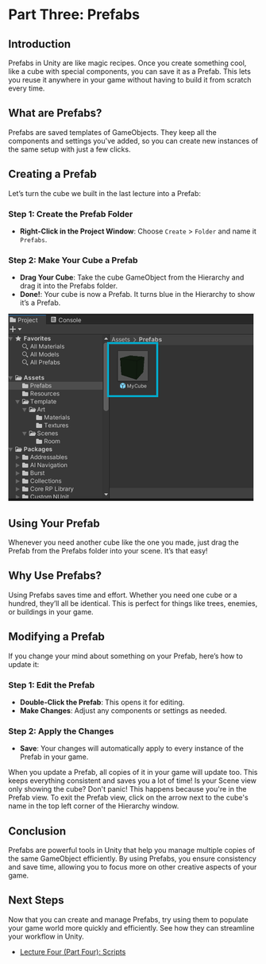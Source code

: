 # Part Three: Prefabs

## Introduction

Prefabs in Unity are like magic recipes. Once you create something cool, like a cube with special components, you can save it as a Prefab. This lets you reuse it anywhere in your game without having to build it from scratch every time.

## What are Prefabs?

Prefabs are saved templates of GameObjects. They keep all the components and settings you've added, so you can create new instances of the same setup with just a few clicks.

## Creating a Prefab

Let’s turn the cube we built in the last lecture into a Prefab:

### Step 1: Create the Prefab Folder
- **Right-Click in the Project Window**: Choose `Create` > `Folder` and name it `Prefabs`.

### Step 2: Make Your Cube a Prefab
- **Drag Your Cube**: Take the cube GameObject from the Hierarchy and drag it into the Prefabs folder.
- **Done!**: Your cube is now a Prefab. It turns blue in the Hierarchy to show it’s a Prefab.

![Create Prefab](/assets/learn/guides/studio/Lectures/gameobject-prefabs.png)

## Using Your Prefab

Whenever you need another cube like the one you made, just drag the Prefab from the Prefabs folder into your scene. It’s that easy!

## Why Use Prefabs?

Using Prefabs saves time and effort. Whether you need one cube or a hundred, they’ll all be identical. This is perfect for things like trees, enemies, or buildings in your game.

## Modifying a Prefab

If you change your mind about something on your Prefab, here’s how to update it:

### Step 1: Edit the Prefab
- **Double-Click the Prefab**: This opens it for editing.
- **Make Changes**: Adjust any components or settings as needed.

### Step 2: Apply the Changes
- **Save**: Your changes will automatically apply to every instance of the Prefab in your game.

<Note type="warning">
When you update a Prefab, all copies of it in your game will update too. This keeps everything consistent and saves you a lot of time!
</Note>

<Note type="info">
Is your Scene view only showing the cube? Don't panic! This happens because you're in the Prefab view. To exit the Prefab view, click on the arrow next to the cube's name in the top left corner of the Hierarchy window.
</Note>

## Conclusion

Prefabs are powerful tools in Unity that help you manage multiple copies of the same GameObject efficiently. By using Prefabs, you ensure consistency and save time, allowing you to focus more on other creative aspects of your game.

## Next Steps

Now that you can create and manage Prefabs, try using them to populate your game world more quickly and efficiently. See how they can streamline your workflow in Unity.

- [Lecture Four (Part Four): Scripts](https://create.highrise.game/learn/studio/create/beginner-guide/lecture-four/lecture-four-part-four)